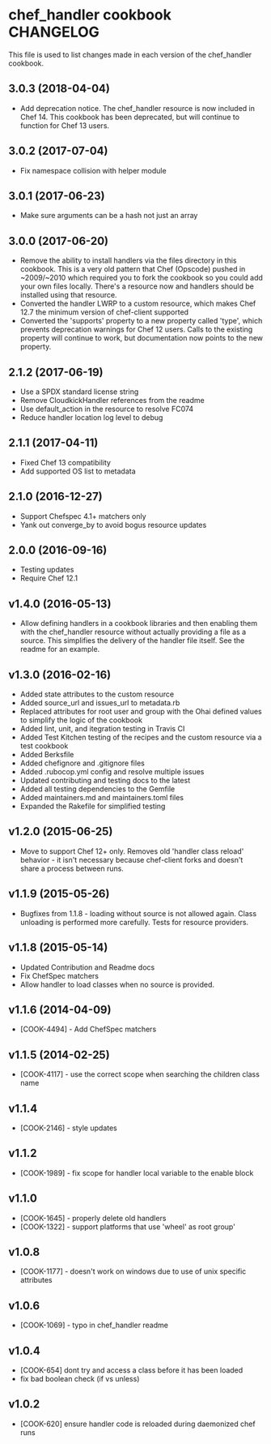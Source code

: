 # chef_handler cookbook CHANGELOG

This file is used to list changes made in each version of the chef_handler cookbook.

## 3.0.3 (2018-04-04)

- Add deprecation notice. The chef_handler resource is now included in Chef 14. This cookbook has been deprecated, but will continue to function for Chef 13 users.

## 3.0.2 (2017-07-04)

- Fix namespace collision with helper module

## 3.0.1 (2017-06-23)

- Make sure arguments can be a hash not just an array

## 3.0.0 (2017-06-20)

- Remove the ability to install handlers via the files directory in this cookbook. This is a very old pattern that Chef (Opscode) pushed in ~2009/~2010 which required you to fork the cookbook so you could add your own files locally. There's a resource now and handlers should be installed using that resource.
- Converted the handler LWRP to a custom resource, which makes Chef 12.7 the minimum version of chef-client supported
- Converted the 'supports' property to a new property called 'type', which prevents deprecation warnings for Chef 12 users. Calls to the existing property will continue to work, but documentation now points to the new property.

## 2.1.2 (2017-06-19)

- Use a SPDX standard license string
- Remove CloudkickHandler references from the readme
- Use default_action in the resource to resolve FC074
- Reduce handler location log level to debug

## 2.1.1 (2017-04-11)

- Fixed Chef 13 compatibility
- Add supported OS list to metadata

## 2.1.0 (2016-12-27)

- Support Chefspec 4.1+ matchers only
- Yank out converge_by to avoid bogus resource updates

## 2.0.0 (2016-09-16)
- Testing updates
- Require Chef 12.1

## v1.4.0 (2016-05-13)

- Allow defining handlers in a cookbook libraries and then enabling them with the chef_handler resource without actually providing a file as a source. This simplifies the delivery of the handler file itself. See the readme for an example.

## v1.3.0 (2016-02-16)

- Added state attributes to the custom resource
- Added source_url and issues_url to metadata.rb
- Replaced attributes for root user and group with the Ohai defined values to simplify the logic of the cookbook
- Added lint, unit, and itegration testing in Travis CI
- Added Test Kitchen testing of the recipes and the custom resource via a test cookbook
- Added Berksfile
- Added chefignore and .gitignore files
- Added .rubocop.yml config and resolve multiple issues
- Updated contributing and testing docs to the latest
- Added all testing dependencies to the Gemfile
- Added maintainers.md and maintainers.toml files
- Expanded the Rakefile for simplified testing

## v1.2.0 (2015-06-25)

- Move to support Chef 12+ only. Removes old 'handler class reload' behavior - it isn't necessary because chef-client forks and doesn't share a process between runs.

## v1.1.9 (2015-05-26)

- Bugfixes from 1.1.8 - loading without source is not allowed again. Class unloading is performed more carefully. Tests for resource providers.

## v1.1.8 (2015-05-14)

- Updated Contribution and Readme docs
- Fix ChefSpec matchers
- Allow handler to load classes when no source is provided.

## v1.1.6 (2014-04-09)

- [COOK-4494] - Add ChefSpec matchers

## v1.1.5 (2014-02-25)

- [COOK-4117] - use the correct scope when searching the children class name

## v1.1.4

- [COOK-2146] - style updates

## v1.1.2

- [COOK-1989] - fix scope for handler local variable to the enable block

## v1.1.0

- [COOK-1645] - properly delete old handlers
- [COOK-1322] - support platforms that use 'wheel' as root group'

## v1.0.8

- [COOK-1177] - doesn't work on windows due to use of unix specific attributes

## v1.0.6

- [COOK-1069] - typo in chef_handler readme

## v1.0.4

- [COOK-654] dont try and access a class before it has been loaded
- fix bad boolean check (if vs unless)

## v1.0.2

- [COOK-620] ensure handler code is reloaded during daemonized chef runs
